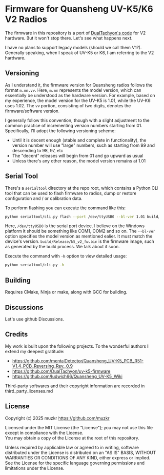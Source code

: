 
# Firmware for Quansheng UV-K5/K6 V2 Radios

The firmware in this repository is a port of [DualTachyon's code](https://github.com/DualTachyon/uv-k5-firmware) 
for V2 hardware. But it won't stop there. Let's see what happens next.

I have no plans to support legacy models (should we call them V1?). 
Generally speaking, when I speak of UV-K5 or K6, I am referring to the V2 hardware.


## Versioning

As I understand it, the firmware version for Quansheng radios follows the format `m.nn.vv`. 
Here, `m.nn` represents the model version, which can essentially be understood as the hardware version. 
For example, based on my experience, the model version for the UV-K5 is 1.01, while the UV-K6 uses 1.02. 
The `vv` portion, consisting of two digits, denotes the firmware/software version.

I generally follow this convention, though with a slight adjustment to the common practice of 
incrementing version numbers starting from 01. Specifically, I'll adopt the following versioning scheme:

- Until it is decent enough (stable and complete in functionality), the version number will use "large" numbers, 
such as starting from 99 and descending to 98, 97, etc
- The "decent" releases will begin from 01 and go upward as usual
- Unless there's any other reason, the model version remains at 1.01


## Serial Tool

There's a `serialtool` directory at the repo root, which contains a Python CLI tool that can be used to flash firmware to radios,
dump or restore configuration and / or calibration data.

To perform flashing you can execute the command like this:

```sh
python serialtool/cli.py flash --port /dev/ttyUSB0 --bl-ver 1.01 build/Release/k5_v2_fw.bin
```

Here, `/dev/ttyUSB0` is the serial port device. I believe on the Windows platform it should be something like COM1, COM2 and so on.
The `--bl-ver` option specifies the model version as mentioned ealier. It must match the device's version.
`build/Release/k5_v2_fw.bin` is the firmware image, such as generated by the build process. We talk about it soon.

Execute the command with `-h` option to view detailed usage: 

```sh
python serialtool/cli.py -h
```


## Building

Requires CMake, Ninja or make, along with GCC for building.


## Discussions

Let's use github Discussions.


## Credits

My work is built upon the following projects. To the wonderful authors I extend my deepest gratitude: 

- https://github.com/mentalDetector/Quansheng_UV-K5_PCB_R51-V1.4_PCB_Reversing_Rev._0.9
- https://github.com/DualTachyon/uv-k5-firmware
- https://github.com/ludwich66/Quansheng_UV-K5_Wiki


Third-party softwares and their copyright information are recorded in third_party_licenses.md


## License

Copyright (c) 2025 muzkr https://github.com/muzkr

Licensed under the MIT License (the "License"); you may not use this file except in compliance with the License.  
You may obtain a copy of the License at the root of this repository.

Unless required by applicable law or agreed to in writing, software
distributed under the License is distributed on an "AS IS" BASIS,
WITHOUT WARRANTIES OR CONDITIONS OF ANY KIND, either express or implied.
See the License for the specific language governing permissions and
limitations under the License.
